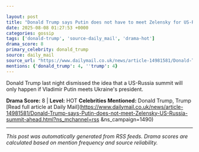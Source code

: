 ```yaml
---

layout: post
title: "Donald Trump says Putin does not have to meet Zelensky for US-Russia summit to go ahead"
date: 2025-08-08 01:27:53 +0000
categories: gossip
tags: ['donald-trump', 'source-daily_mail', 'drama-hot']
drama_score: 8
primary_celebrity: donald_trump
source: daily_mail
source_url: "https://www.dailymail.co.uk/news/article-14981581/Donald-Trump-says-Putin-does-not-meet-Zelensky-US-Russia-summit-ahead.html?ns_mchannel=rss&1490&campaign=1490"
mentions: {'donald_trump': 4, ''trump': 4}
---
```


Donald Trump last night dismissed the idea that a US-Russia summit will only happen if Vladimir Putin meets Ukraine's president.

**Drama Score:** 8 | **Level:** HOT **Celebrities Mentioned:** Donald Trump, Trump [Read full article at Daily Mail](https://www.dailymail.co.uk/news/article-14981581/Donald-Trump-says-Putin-does-not-meet-Zelensky-US-Russia-summit-ahead.html?ns_mchannel=rss &ns_campaign=1490)

---

*This post was automatically generated from RSS feeds. Drama scores are calculated based on mention frequency and source reliability.*